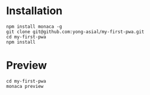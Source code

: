 # Installation

```
npm install monaca -g
git clone git@github.com:yong-asial/my-first-pwa.git
cd my-first-pwa
npm install
```

# Preview

```
cd my-first-pwa
monaca preview
```